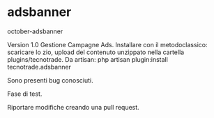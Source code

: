 # adsbanner
october-adsbanner

Version 1.0 Gestione Campagne Ads.
Installare con il metodoclassico: scaricare lo zio, upload del contenuto unzippato nella cartella plugins/tecnotrade.
Da artisan: php artisan plugin:install tecnotrade.adsbanner

Sono presenti bug conosciuti.

Fase di test.

Riportare modifiche creando una pull request.
